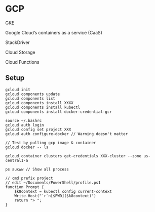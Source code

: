 
# GCP
GKE

Google Cloud’s containers as a service (CaaS)

StackDriver

Cloud Storage

Cloud Functions

## Setup
```
gcloud init
gcloud components update
gcloud components list
gcloud components install XXXX
gcloud components install kubectl
gcloud components install docker-credential-gcr

source ~/.bashrc
gcloud auth login
gcloud config set project XXX
gcloud auth configure-docker // Warning doesn't matter

// Test by pulling gcp image & container
gcloud docker -- ls

gcloud container clusters get-credentials XXX-cluster --zone us-central1-a

ps auxww // Show all process

// cmd prefix project
// edit ~/Documents/PowerShell/profile.ps1
function Prompt {
    $k8context = kubectl config current-context
    Write-Host("`r`n[$PWD]($k8context)")
    return "> ";
}
```